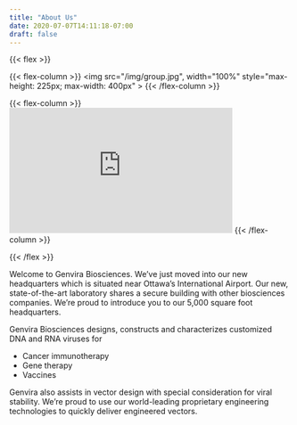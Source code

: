 ```yaml
---
title: "About Us"
date: 2020-07-07T14:11:18-07:00
draft: false
---
```


{{< flex >}}

{{< flex-column >}}
    <img src="/img/group.jpg", width="100%" style="max-height: 225px; max-width: 400px" >
{{< /flex-column >}}

{{< flex-column >}}
    <iframe width="400" height="225" src="https://www.youtube-nocookie.com/embed/IYcGvDIV3BI" frameborder="0" allow="accelerometer; autoplay; encrypted-media; gyroscope; picture-in-picture" allowfullscreen></iframe>
{{< /flex-column >}}

{{< /flex >}}

Welcome to Genvira Biosciences. We’ve just moved into our new headquarters which is situated near Ottawa’s International Airport. Our new, state-of-the-art laboratory shares a secure building with other biosciences companies. We’re proud to introduce you to our 5,000 square foot headquarters.

Genvira Biosciences designs, constructs and characterizes customized DNA and RNA viruses for
- Cancer immunotherapy
- Gene therapy
- Vaccines

Genvira also assists in vector design with special consideration for viral stability.  We’re proud to use our world-leading proprietary engineering technologies to quickly deliver engineered vectors.